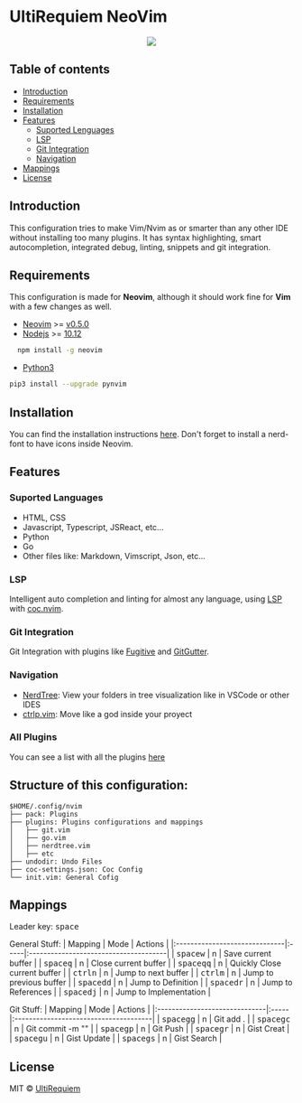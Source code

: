 # UltiRequiem NeoVim

<p align="center">
<img src="https://i.imgur.com/L5ZQlCs.png">
</p>

## Table of contents

- [Introduction](#introduction)
- [Requirements](#requirements)
- [Installation](#installation)
- [Features](#features)
  - [Suported Lenguages](#suported-languages)
  - [LSP](#lsp)
  - [Git Integration](#git-integration)
  - [Navigation](#navigation)
- [Mappings](#mappings)
- [License](#license)

## Introduction

This configuration tries to make Vim/Nvim as or smarter than any other IDE without installing too many plugins. It has syntax highlighting,
smart autocompletion, integrated debug, linting, snippets and git integration.

## Requirements

This configuration is made for **Neovim**, although it should work fine for **Vim** with a few changes as well.

- [Neovim](https://github.com/neovim/neovim) >= [v0.5.0](https://github.com/neovim/neovim/releases)
- [Nodejs](https://github.com/nodejs/node) >= [10.12](https://github.com/nodejs/node/releases)

```bash
  npm install -g neovim
```

- [Python3](https://www.python.org/download/releases/3.0)

```bash
pip3 install --upgrade pynvim
```

## Installation

You can find the installation instructions [here](https://github.com/UltiRequiem/UltiVim/releases/latest). Don't forget to install a nerd-font to have icons inside Neovim.

## Features

### Suported Languages

- HTML, CSS
- Javascript, Typescript, JSReact, etc...
- Python
- Go
- Other files like: Markdown, Vimscript, Json, etc...

### LSP

Intelligent auto completion and linting for almost any language, using [LSP](https://langserver.org) with [coc.nvim](https://github.com/neoclide/coc.nvim).

### Git Integration

Git Integration with plugins like [Fugitive](https://github.com/tpope/vim-fugitive) and [GitGutter](https://github.com/airblade/vim-gitgutter).

### Navigation

- [NerdTree](https://github.com/preservim/nerdtree): View your folders in tree visualization like in VSCode or other IDES
- [ctrlp.vim](https://github.com/ctrlpvim/ctrlp.vim): Move like a god inside your proyect

### All Plugins

You can see a list with all the plugins [here](./pack/README.md)

## Structure of this configuration:

```
$HOME/.config/nvim
├── pack: Plugins
├── plugins: Plugins configurations and mappings
│   ├── git.vim
│   ├── go.vim
│   ├── nerdtree.vim
│   ├── etc
├── undodir: Undo Files
├── coc-settings.json: Coc Config
└── init.vim: General Cofig
```

## Mappings
Leader key: <kbd>space</kbd>  

General Stuff:
| Mapping                       | Mode | Actions                               |
|:------------------------------|:-----|:--------------------------------------|
| <kbd>space</kbd><kbd>w</kbd>  | n  | Save current buffer |
| <kbd>space</kbd><kbd>q</kbd>  | n  | Close current buffer |
| <kbd>space</kbd><kbd>qq</kbd> | n  | Quickly Close current buffer |
| <kbd>ctrl</kbd><kbd>n</kbd>   | n  | Jump to next buffer |
| <kbd>ctrl</kbd><kbd>m</kbd>   | n  | Jump to previous buffer |
| <kbd>space</kbd><kbd>dd</kbd> | n  | Jump to Definition |
| <kbd>space</kbd><kbd>dr</kbd> | n  | Jump to References |
| <kbd>space</kbd><kbd>dj</kbd> | n  | Jump to Implementation |

Git Stuff:
| Mapping                       | Mode | Actions                               |
|:------------------------------|:-----|:--------------------------------------|
| <kbd>space</kbd><kbd>gg</kbd>  | n    | Git add . |
| <kbd>space</kbd><kbd>gc</kbd>  | n    | Git commit -m "" |
| <kbd>space</kbd><kbd>gp</kbd> | n    | Git Push |
| <kbd>space</kbd><kbd>gr</kbd> | n    | Gist Creat |
| <kbd>space</kbd><kbd>gu</kbd> | n    | Gist Update |
| <kbd>space</kbd><kbd>gs</kbd> | n    | Gist Search |


## License

MIT © [UltiRequiem](https://github.com/UltiRequiem)
